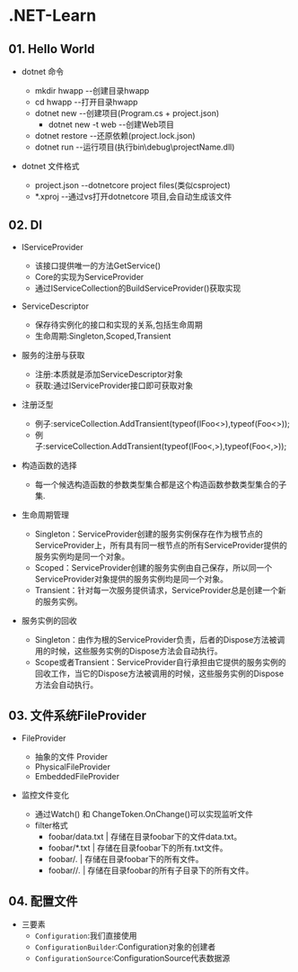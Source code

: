 # .NET-Learn

## 01. Hello World

- dotnet 命令
    - mkdir hwapp --创建目录hwapp
    - cd hwapp --打开目录hwapp
    - dotnet new --创建项目(Program.cs + project.json)
        - dotnet new -t web --创建Web项目
    - dotnet restore --还原依赖(project.lock.json)
    - dotnet run --运行项目(执行bin\debug\projectName.dll)

- dotnet 文件格式
    - project.json  --dotnetcore project files(类似csproject)
    - *.xproj       --通过vs打开dotnetcore 项目,会自动生成该文件


## 02. DI

- IServiceProvider
    - 该接口提供唯一的方法GetService()
    - Core的实现为ServiceProvider
    - 通过IServiceCollection的BuildServiceProvider()获取实现

- ServiceDescriptor
    - 保存待实例化的接口和实现的关系,包括生命周期
    - 生命周期:Singleton,Scoped,Transient

- 服务的注册与获取
    - 注册:本质就是添加ServiceDescriptor对象
    - 获取:通过IServiceProvider接口即可获取对象

- 注册泛型
    - 例子:serviceCollection.AddTransient(typeof(IFoo<>),typeof(Foo<>));
    - 例子:serviceCollection.AddTransient(typeof(IFoo<,>),typeof(Foo<,>));

- 构造函数的选择
    - 每一个候选构造函数的参数类型集合都是这个构造函数参数类型集合的子集.

- 生命周期管理
    - Singleton：ServiceProvider创建的服务实例保存在作为根节点的ServiceProvider上，所有具有同一根节点的所有ServiceProvider提供的服务实例均是同一个对象。
    - Scoped：ServiceProvider创建的服务实例由自己保存，所以同一个ServiceProvider对象提供的服务实例均是同一个对象。
    - Transient：针对每一次服务提供请求，ServiceProvider总是创建一个新的服务实例。

- 服务实例的回收
    - Singleton：由作为根的ServiceProvider负责，后者的Dispose方法被调用的时候，这些服务实例的Dispose方法会自动执行。
    - Scope或者Transient：ServiceProvider自行承担由它提供的服务实例的回收工作，当它的Dispose方法被调用的时候，这些服务实例的Dispose方法会自动执行。


## 03. 文件系统FileProvider

- FileProvider
    - 抽象的文件 Provider
    - PhysicalFileProvider
    - EmbeddedFileProvider

- 监控文件变化
    - 通过Watch() 和 ChangeToken.OnChange()可以实现监听文件
    - filter格式
        - foobar/data.txt   |   存储在目录foobar下的文件data.txt。
        - foobar/*.txt      |   存储在目录foobar下的所有.txt文件。
        - foobar/*.*        |   存储在目录foobar下的所有文件。
        - foobar//*.*       |   存储在目录foobar的所有子目录下的所有文件。

## 04. 配置文件
- 三要素
    - `Configuration`:我们直接使用
    - `ConfigurationBuilder`:Configuration对象的创建者
    - `ConfigurationSource`:ConfigurationSource代表数据源



